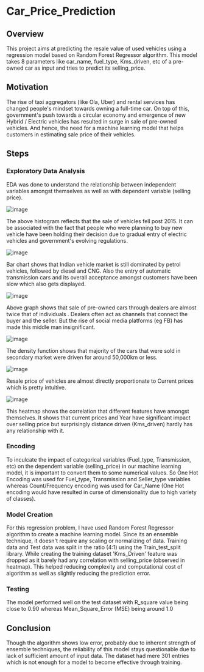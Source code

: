 # Car_Price_Prediction
## Overview
This project aims at predicting the resale value of used vehicles using a regression model based on Random Forest Regressor algorithm. This model takes 8 parameters like car_name, fuel_type, Kms_driven, etc of a pre-owned car as input and tries to predict its selling_price.

## Motivation
The rise of taxi aggregators (like Ola, Uber) and rental services has changed people's mindset towards owning a full-time car. On top of this, government's push towards a circular economy and emergence of new Hybrid / Electric vehicles has resulted in surge in sale of pre-owned vehicles. And hence, the need for a machine learning model that helps customers in estimating sale price of their vehicles.

## Steps

### Exploratory Data Analysis
EDA was done to understand the relationship between independent variables amongst themselves as well as with dependent variable (selling price).
 
 ![image](https://user-images.githubusercontent.com/86396532/123307091-b322f280-d53f-11eb-81bb-f978fc995241.png)
 
 The above histogram reflects that the sale of vehicles fell post 2015. It can be associated with the fact that people who were planning to buy new vehicle have been holding their decision due to gradual entry of electric vehicles and government's evolving regulations.
 
 ![image](https://user-images.githubusercontent.com/86396532/123307774-81f6f200-d540-11eb-9ca4-63c94c73128c.png)

Bar chart shows that Indian vehicle market is still dominated by petrol vehicles, followed by diesel and CNG. Also the entry of automatic transmission cars and its overall acceptance amongst customers have been slow which also gets displayed.

![image](https://user-images.githubusercontent.com/86396532/123308229-0b0e2900-d541-11eb-8fbc-dd9563763d27.png)

Above graph shows that sale of pre-owned cars through dealers are almost twice that of individuals . Dealers often act as channels that connect the buyer and the seller. But the rise of social media platforms (eg FB) has made this middle man insignificant.

![image](https://user-images.githubusercontent.com/86396532/123308720-a2737c00-d541-11eb-84d4-59aea23d6e9b.png)

The density function shows that majority of the cars that were sold in secondary market were driven for around 50,000km or less.

![image](https://user-images.githubusercontent.com/86396532/123308933-ec5c6200-d541-11eb-9776-0b64b9e1c71b.png)

Resale price of vehicles are almost directly proportionate to Current prices which is pretty intuitive.

![image](https://user-images.githubusercontent.com/86396532/123309034-0b5af400-d542-11eb-9620-f1767abaf8d4.png)

This heatmap shows the correlation that different features have amongst themselves. It shows that current prices and Year have significant impact over selling price but surprisingly distance driven (Kms_driven) hardly has any relationship with it.

### Encoding
To inculcate the impact of categorical variables (Fuel_type, Transmission, etc) on the dependent variable (selling_price) in our machine learning model, it is important to convert them to some numerical values. So One Hot Encoding was used for Fuel_type, Transmission and Seller_type variables whereas Count/Frequency encoding was used for Car_Name (One Hot encoding would have resulted in curse of dimensionality due to high variety of classes).

### Model Creation
For this regression problem, I have used Random Forest Regressor algorithm to create a machine learning model. Since its an ensemble technique, it doesn't require any scaling or normalizing of data. Training data and Test data was split in the ratio (4:1) using the Train_test_split library. While creating the training dataset 'Kms_Driven' feature was dropped as it barely had any correlation with selling_price (observed in heatmap). This helped reducing complexity and computational cost of algorithm as well as slightly reducing the prediction error.

### Testing
The model performed well on the test dataset with R_square value being close to 0.90 whereas Mean_Square_Error (MSE) being around 1.0

## Conclusion
Though the algorithm shows low error, probably due to inherent strength of ensemble techniques, the reliability of this model stays questionable due to lack of sufficient amount of input data. The dataset had mere 301 entries which is not enough for a model to become effective through training.
